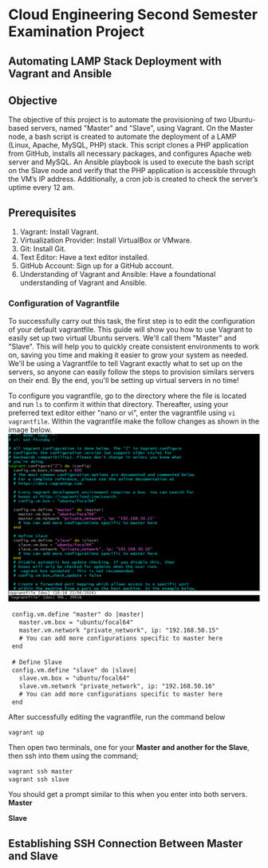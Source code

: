 # **Cloud Engineering Second Semester Examination Project**

## **Automating LAMP Stack Deployment with Vagrant and Ansible**

## **Objective**
The objective of this project is to automate the provisioning of two Ubuntu-based servers, named "Master" and "Slave", using Vagrant. On the Master node, a bash script is created to automate the deployment of a LAMP (Linux, Apache, MySQL, PHP) stack. This script clones a PHP application from GitHub, installs all necessary packages, and configures Apache web server and MySQL. An Ansible playbook is used to execute the bash script on the Slave node and verify that the PHP application is accessible through the VM’s IP address. Additionally, a cron job is created to check the server’s uptime every 12 am.

## **Prerequisites**
1. Vagrant: Install Vagrant.
1. Virtualization Provider: Install VirtualBox or VMware.
1. Git: Install Git.
1. Text Editor: Have a text editor installed.
1. GitHub Account: Sign up for a GitHub account.
1. Understanding of Vagrant and Ansible: Have a foundational understanding of Vagrant and Ansible.

### **Configuration of Vagrantfile**
To successfully carry out this task, the first step is to edit the configuration of your default vagrantfile. This guide will show you how to use Vagrant to easily set up two virtual Ubuntu servers. We'll call them "Master" and "Slave". This will help you to quickly create consistent environments to work on, saving you time and making it easier to grow your system as needed. We'll be using a Vagrantfile to tell Vagrant exactly what to set up on the servers, so anyone can easily follow the steps to provision similars servers on their end. By the end, you'll be setting up virtual servers in no time! 

To configure you vagrantfile, go to the directory where the file is located and run `ls` to confirm it within that directory. Thereafter, using your preferred text editor either "nano or vi", enter the vagrantfile using `vi vagrantfile`. Within the vagrantfile make the follow changes as shown in the image below. 
![vagrantfile](./images/ss1%20-%20Copy.png)  
 ```
  config.vm.define "master" do |master|
    master.vm.box = "ubuntu/focal64"
    master.vm.network "private_network", ip: "192.168.50.15"
    # You can add more configurations specific to master here
  end

  # Define Slave
  config.vm.define "slave" do |slave|
    slave.vm.box = "ubuntu/focal64"
    slave.vm.network "private_network", ip: "192.168.50.16"
    # You can add more configurations specific to master here
  end
  ```

After successfully editing the vagrantfile, run the command below
```
vagrant up
```
Then open two terminals, one for your **Master and another for the Slave**, then ssh into them using the command;
```
vagrant ssh master
vagrant ssh slave
```
You should get a prompt similar to this when you enter into both servers.  
**Master**

**Slave**

## **Establishing SSH Connection Between Master and Slave**

